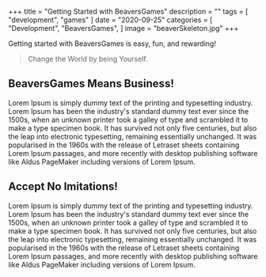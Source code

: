 +++
title = "Getting Started with BeaversGames"
description = ""
tags = [
    "development",
    "games"
]
date = "2020-09-25"
categories = [
    "Development",
    "BeaversGames",
]
image = "beaverSkeleton.jpg"
+++

Getting started with BeaversGames is easy, fun, and rewarding!
> Change the World by being Yourself.

## BeaversGames Means Business!
Lorem Ipsum is simply dummy text of the printing and typesetting industry. Lorem Ipsum has been the industry's standard dummy text ever since the 1500s, when an unknown printer took a galley of type and scrambled it to make a type specimen book. It has survived not only five centuries, but also the leap into electronic typesetting, remaining essentially unchanged. It was popularised in the 1960s with the release of Letraset sheets containing Lorem Ipsum passages, and more recently with desktop publishing software like Aldus PageMaker including versions of Lorem Ipsum.

## Accept No Imitations!
Lorem Ipsum is simply dummy text of the printing and typesetting industry. Lorem Ipsum has been the industry's standard dummy text ever since the 1500s, when an unknown printer took a galley of type and scrambled it to make a type specimen book. It has survived not only five centuries, but also the leap into electronic typesetting, remaining essentially unchanged. It was popularised in the 1960s with the release of Letraset sheets containing Lorem Ipsum passages, and more recently with desktop publishing software like Aldus PageMaker including versions of Lorem Ipsum.
